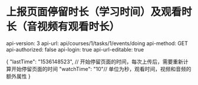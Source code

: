 # 上报页面停留时长（学习时间）及观看时长（音视频有观看时长）

api-version: 3
api-url: api/courses/1/tasks/1/events/doing
api-method: GET
api-authorized: false
api-login: true
api-url-editable: true

{
    "lastTime": "1536148523", // 开始停留页面的时间，每次上传后，需要重新计算开始停留页面的时间
    "watchTime": "10"// 单位为秒，观看时间，视频和音频的额外属性
}